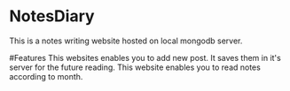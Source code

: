 # NotesDiary
This is a notes writing website hosted on local mongodb server.

#Features
This websites enables you to add new post.
It saves them in it's server for the future reading.
This website enables you to read notes according to month.
